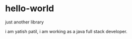 # hello-world
just another library

i am yatish patil, i am working as a java full stack developer.
